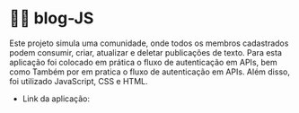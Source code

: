 # 👩‍💻 blog-JS

Este projeto simula uma comunidade, onde todos os membros
cadastrados podem consumir, criar, atualizar e deletar publicações de
texto.
Para esta aplicação foi colocado em prática o fluxo de autenticação em APIs, bem como
Também por em pratica o fluxo de autenticação em APIs. Além disso, foi utilizado JavaScript, CSS e HTML.

- Link da aplicação:
